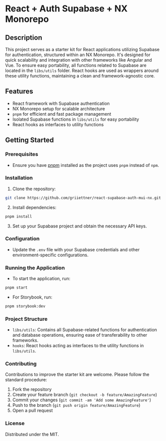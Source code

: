 # React + Auth Supabase + NX Monorepo

## Description

This project serves as a starter kit for React applications utilizing Supabase for authentication, structured within an NX Monorepo. It's designed for quick scalability and integration with other frameworks like Angular and Vue. To ensure easy portability, all functions related to Supabase are located in the `libs/utils` folder. React hooks are used as wrappers around these utility functions, maintaining a clean and framework-agnostic core.

## Features

- React framework with Supabase authentication
- NX Monorepo setup for scalable architecture
- `pnpm` for efficient and fast package management
- Isolated Supabase functions in `libs/utils` for easy portability
- React hooks as interfaces to utility functions

## Getting Started

### Prerequisites

- Ensure you have [pnpm](https://pnpm.io/) installed as the project uses `pnpm` instead of `npm`.

### Installation

1. Clone the repository:
```bash
git clone https://github.com/griiettner/react-supabase-auth-mui-nx.git
```

2. Install dependencies:
```bash
pnpm install
```

3. Set up your Supabase project and obtain the necessary API keys.

### Configuration

- Update the `.env` file with your Supabase credentials and other environment-specific configurations.

### Running the Application

- To start the application, run:
```bash
pnpm start
```

- For Storybook, run:
```bash
pnpm storybook:dev
```

### Project Structure
- `libs/utils`: Contains all Supabase-related functions for authentication and database operations, ensuring ease of transferability to other frameworks.
- `hooks`: React hooks acting as interfaces to the utility functions in `libs/utils`.

### Contributing
Contributions to improve the starter kit are welcome. Please follow the standard procedure:

1. Fork the repository
2. Create your feature branch (`git checkout -b feature/AmazingFeature`)
3. Commit your changes (`git commit -am 'Add some AmazingFeature'`)
4. Push to the branch (`git push origin feature/AmazingFeature`)
5. Open a pull request

### License
Distributed under the MIT.
